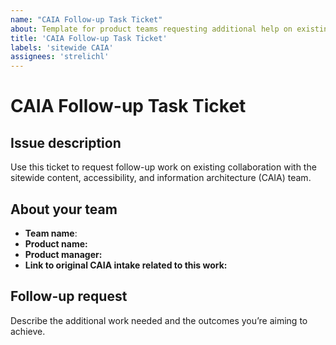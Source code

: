 ```yaml
---
name: "CAIA Follow-up Task Ticket"
about: Template for product teams requesting additional help on existing/ongoing CAIA project. 
title: 'CAIA Follow-up Task Ticket'
labels: 'sitewide CAIA'
assignees: 'strelichl'
---
```


# CAIA Follow-up Task Ticket

## Issue description
Use this ticket to request follow-up work on existing collaboration with the sitewide content, accessibility, and information architecture (CAIA) team.

## About your team

- **Team name**: 
- **Product name:** 
- **Product manager:**  
- **Link to original CAIA intake related to this work:** 

## Follow-up request
Describe the additional work needed and the outcomes you’re aiming to achieve.
